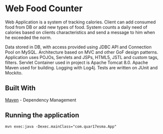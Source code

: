 # Web Food Counter

Web Application is a system of tracking calories.
Client can add consumed food from DB or add new types of food.
System counts a daily need of calories based on clients characteristics 
and send a message to him when he exceeded the norm.

Data stored in DB, with access provided using JDBC API and Connection Pool on MySQL.
Architecture based on MVC and other GoF design patterns.
Application uses POJOs, Servlets and JSPs, HTML5, JSTL and custom tags, filters.
Servlet Container used in project is Apache Tomcat 8.0. Apache Maven used for building.
Logging with Log4j.  Tests are written on JUnit and Mockito.

## Built With

[Maven](https://maven.apache.org/) - Dependency Management

## Running the application

```
mvn exec:java -Dexec.mainClass="com.quar17esma.App"
```
